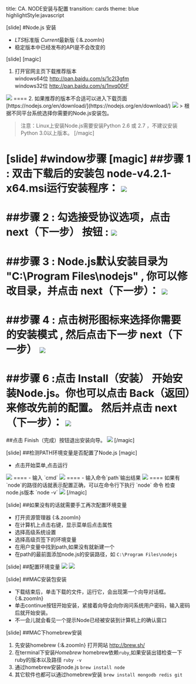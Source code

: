 title: CA. NODE安装与配置
transition: cards
theme: blue
highlightStyle:javascript

[slide]
#Node.js 安装
- *LTS*标准版 *Current*最新版  {:&.zoomIn}
- 稳定版本中已经发布的API是不会改变的

[slide]
[magic]
1. 打开官网主页下载推荐版本  
windows64位 http://pan.baidu.com/s/1c2I3gfm  
windows32位 http://pan.baidu.com/s/1nvq00tF
<img src="http://7xjf2l.com2.z0.glb.qiniucdn.com/download.jpg" class="img-responsive">
====
2. 如果推荐的版本不合适可以进入下载页面    
[https://nodejs.org/en/download/](https://nodejs.org/en/download/)    
<img src="http://7xjf2l.com2.z0.glb.qiniucdn.com/downloadlist.jpg" class="img-responsive">
> 根据不同平台系统选择你需要的Node.js安装包。

> 注意：Linux上安装Node.js需要安装Python 2.6 或 2.7 ，不建议安装Python 3.0以上版本。
[/magic]

[slide]
#window步骤
[magic]
##步骤 1 : 双击下载后的安装包 node-v4.2.1-x64.msi运行安装程序：
<img src="http://7xjf2l.com2.z0.glb.qiniucdn.com/install_1.jpg" class="img-responsive">
====
##步骤 2 : 勾选接受协议选项，点击 next（下一步） 按钮 :
<img src="http://7xjf2l.com2.z0.glb.qiniucdn.com/install_2.jpg" class="img-responsive">
====
##步骤 3 : Node.js默认安装目录为 "C:\Program Files\nodejs\" , 你可以修改目录，并点击 next（下一步）：
<img src="http://7xjf2l.com2.z0.glb.qiniucdn.com/install3.jpg" class="img-responsive">
====
##步骤 4 : 点击树形图标来选择你需要的安装模式 , 然后点击下一步 next（下一步）
<img src="http://7xjf2l.com2.z0.glb.qiniucdn.com/install4.jpg" class="img-responsive">
====
##步骤 6 :点击 Install（安装） 开始安装Node.js。你也可以点击 Back（返回）来修改先前的配置。 然后并点击 next（下一步）：
<img src="http://7xjf2l.com2.z0.glb.qiniucdn.com/install5.jpg" class="img-responsive">
====
##点击 Finish（完成）按钮退出安装向导。
<img src="http://7xjf2l.com2.z0.glb.qiniucdn.com/install6.jpg" class="img-responsive">
[/magic]

[slide]
##检测PATH环境变量是否配置了Node.js
[magic]
- 点击开始菜单,点击运行
<img src="http://7xjf2l.com2.z0.glb.qiniucdn.com/run1.jpg" class="img-responsive">
====
- 输入 `cmd`
<img src="http://7xjf2l.com2.z0.glb.qiniucdn.com/run2.jpg" class="img-responsive">
====
- 输入命令`path`输出结果
<img src="http://7xjf2l.com2.z0.glb.qiniucdn.com/run3.jpg" class="img-responsive">
====
如果有`node`的路径的话就表示配置正确，可以在命令行下执行 `node` 命令
检查node.js版本  `node -v`    
<img src="http://7xjf2l.com2.z0.glb.qiniucdn.com/node版本.jpg" class="img-responsive">
[/magic]

[slide]
##如果没有的话就需要手工再次配置环境变量
- 打开资源管理器   {:&.zoomIn}
- 在计算机上点击右键，显示菜单后点击属性
- 选择高级系统设置
- 选择高级页签下的环境变量
- 在用户变量中找到path,如果没有就新建一个
- 在path的最前面添加node.js的安装路径，如 `C:\Program Files\nodejs`

[slide]
##配置环境变量
<img src="http://7xjf2l.com2.z0.glb.qiniucdn.com/run4.jpg" class="img-responsive">
<img src="http://7xjf2l.com2.z0.glb.qiniucdn.com/run5.jpg" class="img-responsive">

[slide]
##MAC安装包安装
* 下载结束后，单击下载的文件，运行它，会出现第一个向导对话框。 {:&.zoomIn}
* 单击continue按钮开始安装，紧接着向导会向你询问系统用户密码，输入密码后就开始安装。
* 不一会儿就会看见一个提示Node已经被安装到计算机上的确认窗口

[slide]
##MAC下homebrew安装
1. 先安装homebrew {:&.zoomIn}
  打开网站 http://brew.sh/
2. 在terminal下安装*Homebrew*
  homebrew依赖`ruby`,如果安装出错检查一下ruby的版本以及路径
  `ruby -v`
3. 通过homebrew安装node.js
    `brew install node`
4. 其它软件也都可以通过homebrew安装 ` brew install mongodb redis git `

